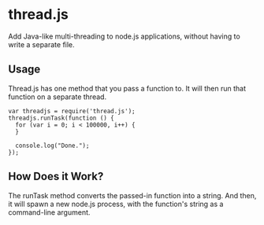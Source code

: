 # thread.js

Add Java-like multi-threading to node.js applications, without having to write a separate file.

## Usage

Thread.js has one method that you pass a function to. It will then run that function on a separate thread.

    var threadjs = require('thread.js');
    threadjs.runTask(function () {
      for (var i = 0; i < 100000, i++) {
      }

      console.log("Done.");
    });

## How Does it Work?

The runTask method converts the passed-in function into a string. And then, it will spawn a new node.js process, with the function's string as a command-line argument.
